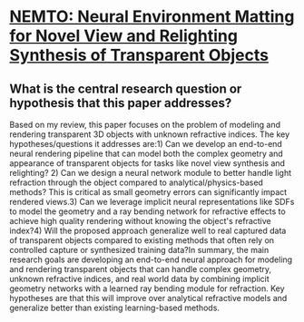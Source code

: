 # [NEMTO: Neural Environment Matting for Novel View and Relighting   Synthesis of Transparent Objects](https://arxiv.org/abs/2303.11963)

## What is the central research question or hypothesis that this paper addresses?

 Based on my review, this paper focuses on the problem of modeling and rendering transparent 3D objects with unknown refractive indices. The key hypotheses/questions it addresses are:1) Can we develop an end-to-end neural rendering pipeline that can model both the complex geometry and appearance of transparent objects for tasks like novel view synthesis and relighting? 2) Can we design a neural network module to better handle light refraction through the object compared to analytical/physics-based methods? This is critical as small geometry errors can significantly impact rendered views.3) Can we leverage implicit neural representations like SDFs to model the geometry and a ray bending network for refractive effects to achieve high quality rendering without knowing the object's refractive index?4) Will the proposed approach generalize well to real captured data of transparent objects compared to existing methods that often rely on controlled capture or synthesized training data?In summary, the main research goals are developing an end-to-end neural approach for modeling and rendering transparent objects that can handle complex geometry, unknown refractive indices, and real world data by combining implicit geometry networks with a learned ray bending module for refraction. Key hypotheses are that this will improve over analytical refractive models and generalize better than existing learning-based methods.
